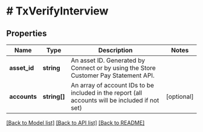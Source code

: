 # # TxVerifyInterview

## Properties

Name | Type | Description | Notes
------------ | ------------- | ------------- | -------------
**asset_id** | **string** | An asset ID. Generated by Connect or by using the Store Customer Pay Statement API. |
**accounts** | **string[]** | An array of account IDs to be included in the report (all accounts will be included if not set) | [optional]

[[Back to Model list]](../../README.md#models) [[Back to API list]](../../README.md#endpoints) [[Back to README]](../../README.md)
